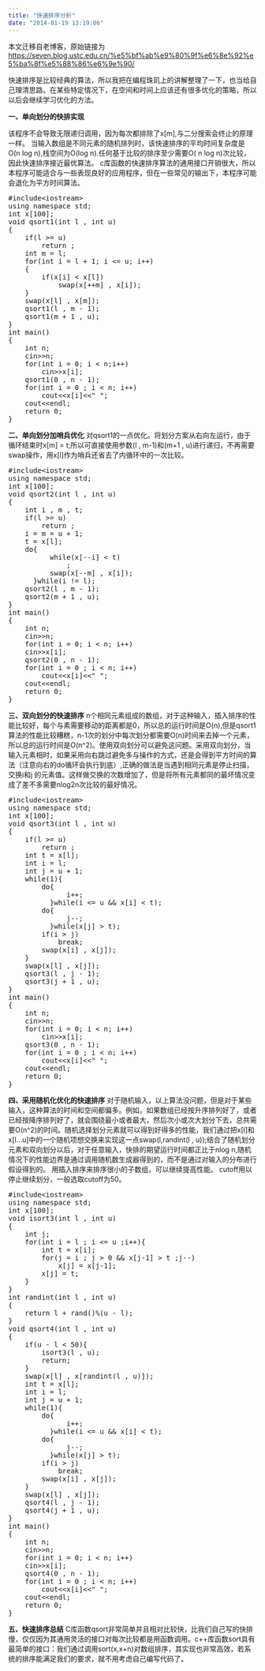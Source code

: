 ```yaml
---
title: "快速排序分析"
date: "2014-01-19 13:19:06"
---
```


本文迁移自老博客，原始链接为 <https://seven.blog.ustc.edu.cn/%e5%bf%ab%e9%80%9f%e6%8e%92%e5%ba%8f%e5%88%86%e6%9e%90/>

快速排序是比较经典的算法，所以我把在编程珠玑上的讲解整理了一下，也当给自己理清思路。在某些特定情况下，在空间和时间上应该还有很多优化的策略，所以以后会继续学习优化的方法。

<strong>一、单向划分的快排实现</strong>

该程序不会导致无限递归调用，因为每次都排除了x[m],与二分搜索会终止的原理一样。 当输入数组是不同元素的随机排列时，该快速排序的平均时间复杂度是O(n log n),栈空间为O(log n).任何基于比较的排序至少需要O( n log n)次比较，因此快速排序接近最优算法。 c库函数的快速排序算法的通用接口开销很大，所以本程序可能适合与一些表现良好的应用程序，但在一些常见的输出下，本程序可能会退化为平方时间算法。
<pre class="brush:[cpp]">#include&lt;iostream&gt;
using namespace std;
int x[100];
void qsort1(int l , int u)
{
    if(l &gt;= u)
        return ;
    int m = l;
    for(int i = l + 1; i &lt;= u; i++)
    { 
        if(x[i] &lt; x[l])
            swap(x[++m] , x[i]);
    } 
    swap(x[l] , x[m]);
    qsort1(l , m - 1);
    qsort1(m + 1 , u);
}
int main()
{
    int n;
    cin&gt;&gt;n;
    for(int i = 0; i &lt; n;i++)
        cin&gt;&gt;x[i];
    qsort1(0 , n - 1);
    for(int i = 0 ; i &lt; n; i++)
        cout&lt;&lt;x[i]&lt;&lt;" ";
    cout&lt;&lt;endl;
    return 0;
}</pre>
<strong>二、单向划分加哨兵优化</strong>
对qsort1的一点优化。将划分方案从右向左运行，由于循环结束时x[m] = t;所以可直接使用参数(l , m-1)和(m+1 , u)进行递归，不再需要swap操作，用x[l]作为哨兵还省去了内循环中的一次比较。
<pre class="brush:[cpp]">#include&lt;iostream&gt;
using namespace std;
int x[100];
void qsort2(int l , int u)
{
    int i , m , t;
    if(l &gt;= u)
        return ;
    i = m = u + 1;
    t = x[l];
    do{
          while(x[--i] &lt; t)
              ;
          swap(x[--m] , x[i]);
      }while(i != l);
    qsort2(l , m - 1);
    qsort2(m + 1 , u);
}
int main()
{
    int n;
    cin&gt;&gt;n;
    for(int i = 0; i &lt; n; i++)
    cin&gt;&gt;x[i];
    qsort2(0 , n - 1);
    for(int i = 0 ; i &lt; n; i++)
        cout&lt;&lt;x[i]&lt;&lt;" ";
    cout&lt;&lt;endl;
    return 0;
}</pre>
<strong>三、双向划分的快速排序</strong>
n个相同元素组成的数组，对于这种输入，插入排序的性能比较好，每个与素需要移动的距离都是0，所以总的运行时间是O(n),但是qsort1算法的性能比较糟糕，n-1次的划分中每次划分都需要O(n)时间来去掉一个元素，所以总的运行时间是O(n^2)。使用双向划分可以避免这问题。采用双向划分，当输入元素相时，如果采用向右跳过避免多与操作的方式，还是会得到平方时间的算法（注意向右的do循环会执行到底）,正确的做法是当遇到相同元素是停止扫描，交换i和j 的元素值。这样做交换的次数增加了，但是将所有元素都同的最坏情况变成了差不多需要nlog2n次比较的最好情况。
<pre class="brush:[cpp]">#include&lt;iostream&gt;
using namespace std;
int x[100];
void qsort3(int l , int u)
{
    if(l &gt;= u)
        return ;
    int t = x[l];
    int i = l;
    int j = u + 1;
    while(1){
        do{
              i++;
          }while(i &lt;= u &amp;&amp; x[i] &lt; t);
        do{
              j--;
          }while(x[j] &gt; t);
        if(i &gt; j)
            break;
        swap(x[i] , x[j]);
    }
    swap(x[l] , x[j]);
    qsort3(l , j - 1);
    qsort3(j + 1 , u);
}
int main()
{
    int n;
    cin&gt;&gt;n;
    for(int i = 0; i &lt; n; i++)
        cin&gt;&gt;x[i];
    qsort3(0 , n - 1);
    for(int i = 0 ; i &lt; n; i++)
        cout&lt;&lt;x[i]&lt;&lt;" ";
    cout&lt;&lt;endl;
    return 0;
}</pre>
<strong>四、采用随机化优化的快速排序</strong>
对于随机输入，以上算法没问题，但是对于某些输入，这种算法的时间和空间都偏多。例如，如果数组已经按升序排列好了，或者已经按降序排列好了，就会围绕最小或者最大，然后次小或次大划分下去，总共需要O(n^2)的时间。随机选择划分元素就可以得到好得多的性能，我们通过把x[l]和x[l...u]中的一个随机项想交换来实现这一点swap(l,randint(l , u));结合了随机划分元素和双向划分以后，对于任意输入，快排的期望运行时间都正比于nlog n,随机情况下的性能边界是通过调用随机数生成器得到的，而不是通过对输入的分布进行假设得到的。
用插入排序来排序很小的子数组，可以继续提高性能。
cutoff用以停止继续划分，一般选取cutoff为50。
<pre class="brush:[cpp]">#include&lt;iostream&gt;
using namespace std;
int x[100];
void isort3(int l , int u)
{
    int j;
    for(int i = l ; i &lt;= u ;i++){
        int t = x[i];
        for(j = i ; j &gt; 0 &amp;&amp; x[j-1] &gt; t ;j--)
            x[j] = x[j-1];
        x[j] = t;
    }
}
int randint(int l , int u)
{
    return l + rand()%(u - l);
}
void qsort4(int l , int u)
{
    if(u - l &lt; 50){
        isort3(l , u);
        return;
    }
    swap(x[l] , x[randint(l , u)]);
    int t = x[l];
    int i = l;
    int j = u + 1;
    while(1){
        do{
              i++;
          }while(i &lt;= u &amp;&amp; x[i] &lt; t);
        do{
              j--;
          }while(x[j] &gt; t);
        if(i &gt; j)
            break;
        swap(x[i] , x[j]);
    }
    swap(x[l] , x[j]);
    qsort4(l , j - 1);
    qsort4(j + 1 , u);
}
int main()
{
    int n;
    cin&gt;&gt;n;
    for(int i = 0; i &lt; n; i++)
    cin&gt;&gt;x[i]; 
    qsort4(0 , n - 1);
    for(int i = 0 ; i &lt; n; i++)
        cout&lt;&lt;x[i]&lt;&lt;" ";
    cout&lt;&lt;endl;
    return 0;
}</pre>
<strong>五、快速排序总结</strong>
C库函数qsort非常简单并且相对比较快，比我们自己写的快排慢，仅仅因为其通用灵活的接口对每次比较都是用函数调用。c++库函数sort具有最简单的接口：我们通过调用sort(x,x+n)对数组排序，其实现也非常高效，若系统的排序能满足我们的要求，就不用考虑自己编写代码了。
